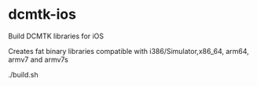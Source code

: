 # dcmtk-ios
Build DCMTK libraries for iOS


Creates fat binary libraries compatible with i386/Simulator,x86_64, arm64, armv7 and armv7s

./build.sh
